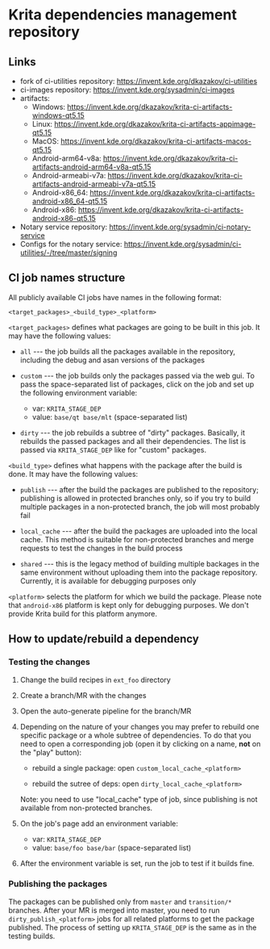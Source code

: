 # Krita dependencies management repository

## Links

* fork of ci-utilities repository: https://invent.kde.org/dkazakov/ci-utilities
* ci-images repository: https://invent.kde.org/sysadmin/ci-images
* artifacts:
    * Windows: https://invent.kde.org/dkazakov/krita-ci-artifacts-windows-qt5.15
    * Linux: https://invent.kde.org/dkazakov/krita-ci-artifacts-appimage-qt5.15
    * MacOS: https://invent.kde.org/dkazakov/krita-ci-artifacts-macos-qt5.15
    * Android-arm64-v8a: https://invent.kde.org/dkazakov/krita-ci-artifacts-android-arm64-v8a-qt5.15
    * Android-armeabi-v7a: https://invent.kde.org/dkazakov/krita-ci-artifacts-android-armeabi-v7a-qt5.15
    * Android-x86_64: https://invent.kde.org/dkazakov/krita-ci-artifacts-android-x86_64-qt5.15
    * Android-x86: https://invent.kde.org/dkazakov/krita-ci-artifacts-android-x86-qt5.15
* Notary service repository: https://invent.kde.org/sysadmin/ci-notary-service
* Configs for the notary service: https://invent.kde.org/sysadmin/ci-utilities/-/tree/master/signing

## CI job names structure

All publicly available CI jobs have names in the following format:

```
<target_packages>_<build_type>_<platform>
```

`<target_packages>` defines what packages are going to be built in this job. It may have the following values:

* `all` --- the job builds all the packages available in the repository, including the debug and asan versions of the packages

* `custom` --- the job builds only the packages passed via the web gui. To pass the space-separated list of packages, click on the job and set up the following environment variable:

    * var: `KRITA_STAGE_DEP`
    * value: `base/qt base/mlt` (space-separated list)

* `dirty` --- the job rebuilds a subtree of "dirty" packages. Basically, it rebuilds the passed packages and all their dependencies. The list is passed via `KRITA_STAGE_DEP` like for "custom" packages.

`<build_type>` defines what happens with the package after the build is done. It may have the following values:

* `publish` --- after the build the packages are published to the repository; publishing is allowed in protected branches only, so if you try to build multiple packages in a non-protected branch, the job will most probably fail

* `local_cache` --- after the build the packages are uploaded into the local cache. This method is suitable for non-protected branches and merge requests to test the changes in the build process

* `shared` --- this is the legacy method of building multiple backages in the same environment without uploading them into the package repository. Currently, it is available for debugging purposes only

`<platform>` selects the platform for which we build the package. Please note that `android-x86` platform is kept only for debugging purposes. We don't provide Krita build for this platform anymore.

## How to update/rebuild a dependency

### Testing the changes

1) Change the build recipes in `ext_foo` directory
2) Create a branch/MR with the changes
3) Open the auto-generate pipeline for the branch/MR
4) Depending on the nature of your changes you may prefer to rebuild one specific package or a whole subtree of dependencies. To do that you need to open a corresponding job (open it by clicking on a name, **not** on the "play" button):

    * rebuild a single package: open `custom_local_cache_<platform>`

    * rebuild the sutree of deps: open `dirty_local_cache_<platform>`

    Note: you need to use "local_cache" type of job, since publishing is not available from non-protected branches.

5) On the job's page add an environment variable:

    * var: `KRITA_STAGE_DEP`
    * value: `base/foo base/bar` (space-separated list)

6) After the environment variable is set, run the job to test if it builds fine.

### Publishing the packages

The packages can be published only from `master` and `transition/*` branches. After your MR is merged into master, you need to run `dirty_publish_<platform>` jobs for all related platforms to get the package published. The process of setting up `KRITA_STAGE_DEP` is the same as in the testing builds.
